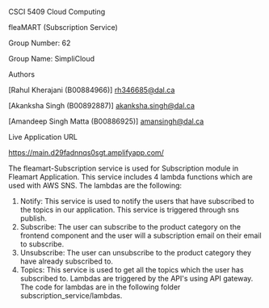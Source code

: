 
CSCI 5409 Cloud Computing

fleaMART (Subscription Service)

Group Number: 62

Group Name: SimpliCloud


Authors

[Rahul Kherajani (B00884966)] rh346685@dal.ca

[Akanksha Singh (B00892887)] akanksha.singh@dal.ca

[Amandeep Singh Matta (B00886925)] amansingh@dal.ca



Live Application URL

https://main.d29fadnnqs0sgt.amplifyapp.com/

The fleamart-Subscription service is used for Subscription module in Fleamart Application. This service includes 4 lambda functions which are used with AWS SNS. The lambdas are the following:
1. Notify: This service is used to notify the users that have subscribed to the topics in our application. This service is triggered through sns publish.
2. Subscribe: The user can subscribe to the product category on the frontend component and the user will a subscription email on their email to subscribe.
3. Unsubscribe: The user can unsubscribe to the product category they have already subscribed to.
4. Topics: This service is used to get all the topics which the user has subscribed to.
Lambdas are triggered by the API's using API gateway. The code for lambdas are in the following folder subscription_service/lambdas.
